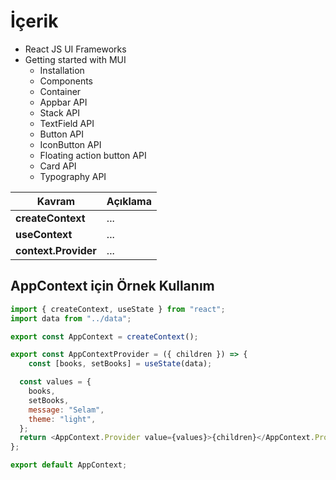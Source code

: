 # İçerik

- React JS UI Frameworks 
- Getting started with MUI
  - Installation
  - Components
  - Container
  - Appbar API
  - Stack API
  - TextField API
  - Button API
  - IconButton API
  - Floating action button API
  - Card API
  - Typography API

| Kavram               | Açıklama |
| -------------------- | -------- |
| **createContext**    | ...      |
| **useContext**       | ...      |
| **context.Provider** | ...      |


## AppContext için Örnek Kullanım

```js
import { createContext, useState } from "react";
import data from "../data";

export const AppContext = createContext();

export const AppContextProvider = ({ children }) => {
    const [books, setBooks] = useState(data);

  const values = {
    books,
    setBooks,
    message: "Selam",
    theme: "light",
  };
  return <AppContext.Provider value={values}>{children}</AppContext.Provider>;
};

export default AppContext;

```
